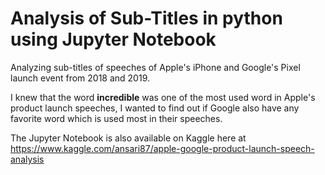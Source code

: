 # Analysis of Sub-Titles in python using Jupyter Notebook
Analyzing sub-titles of speeches of Apple's iPhone and Google's Pixel launch event from 2018 and 2019.

I knew that the word **incredible** was one of the most used word in Apple's product launch speeches, I wanted to find out if Google also have any favorite word which is used most in their speeches.

The Jupyter Notebook is also available on Kaggle here at https://www.kaggle.com/ansari87/apple-google-product-launch-speech-analysis
